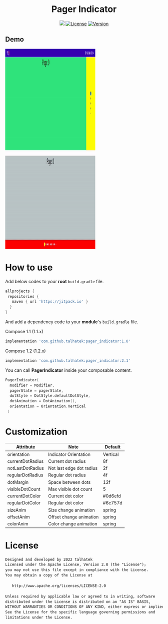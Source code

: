 <h1 align="center"> Pager Indicator </h1>
<p align="center">
  <a href="https://www.linkedin.com/in/talhatek/"><img src="https://img.shields.io/badge/LinkedIn-0077B5?style=for-the-badge&logo=linkedin&logoColor=white"></a>
  <a href="https://opensource.org/licenses/Apache-2.0"><img alt="License" src="https://img.shields.io/badge/License-Apache%202.0-blue.svg"/></a>
  <a href="https://jitpack.io/#talhatek/pager_indicator"><img alt="Version" src="https://jitpack.io//v/talhatek/pager_indicator.svg"/></a>
</p>

## Demo
<img src="gif/indicator.gif" width="288" height="640"/>

# How to use

Add below codes to your **root** `build.gradle` file.
```gradle
allprojects {
 repositories {
   maven { url 'https://jitpack.io' }
  }
}

```
And add a dependency code to your **module**'s `build.gradle` file.

Compose 1.1 (1.1.x)
```gradle
implementation 'com.github.talhatek:pager_indicator:1.0'
```


Compose 1.2 (1.2.x)
```gradle
implementation 'com.github.talhatek:pager_indicator:2.1'
```
You can call **PagerIndicator** inside your composable content.
```kotlin
PagerIndicator(
  modifier = Modifier,
  pagerState = pagerState,
  dotStyle = DotStyle.defaultDotStyle,
  dotAnimation = DotAnimation(),
  orientation = Orientation.Vertical
 )
```
# Customization

| Attribute           | Note                                      | Default     |
|---------------------|-------------------------------------------|-------------|
| orientation         | Indicator Orientation                     | Vertical    |
| currentDotRadius    | Current dot radius                        | 8f          |
| notLastDotRadius    | Not last edge dot radius                  | 2f          |
| regularDotRadius    | Regular dot radius                        | 4f          |
| dotMargin           | Space between dots                        | 12f         |
| visibleDotCount     | Max visible dot count                     | 5           |
| currentDotColor     | Current dot color                         | #0d6efd     |
| regularDotColor     | Regular dot color                         | #6c757d     |
| sizeAnim            | Size change  animation                    | spring      |
| offsetAnim          | Offset change  animation                  | spring      |
| colorAnim           | Color change  animation                   | spring      |

# License
```xml
Designed and developed by 2022 talhatek
Licensed under the Apache License, Version 2.0 (the "License");
you may not use this file except in compliance with the License.
You may obtain a copy of the License at

   http://www.apache.org/licenses/LICENSE-2.0

Unless required by applicable law or agreed to in writing, software
distributed under the License is distributed on an "AS IS" BASIS,
WITHOUT WARRANTIES OR CONDITIONS OF ANY KIND, either express or implied.
See the License for the specific language governing permissions and
limitations under the License.
```
